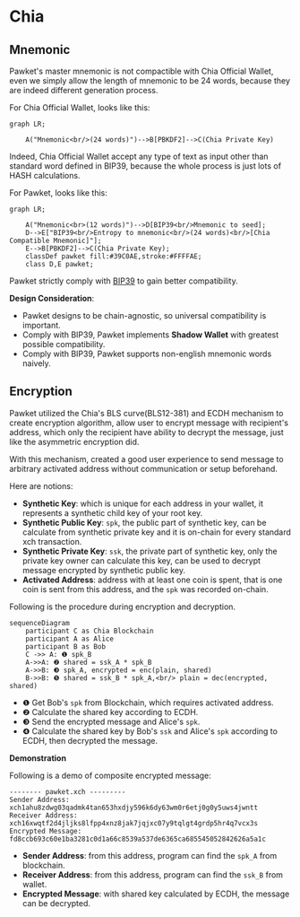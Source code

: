 # Chia

## Mnemonic

Pawket's master mnemonic is not compactible with Chia Official Wallet, even we simply allow the length of mnemonic to be 24 words,
because they are indeed different generation process.

For Chia Official Wallet, looks like this:

```mermaid
graph LR;

    A("Mnemonic<br/>(24 words)")-->B[PBKDF2]-->C(Chia Private Key)
```

Indeed, Chia Official Wallet accept any type of text as input other than standard word defined in BIP39, because the whole process is just lots of HASH calculations.

For Pawket, looks like this:

```mermaid
graph LR;

    A("Mnemonic<br>(12 words)")-->D[BIP39<br/>Mnemonic to seed];
    D-->E["BIP39<br/>Entropy to mnemonic<br/>(24 words)<br/>[Chia Compatible Mnemonic]"];
    E-->B[PBKDF2]-->C(Chia Private Key);
    classDef pawket fill:#39C0AE,stroke:#FFFFAE;
    class D,E pawket;
```

Pawket strictly comply with [BIP39](https://github.com/bitcoin/bips/blob/master/bip-0039.mediawiki) to gain better compatibility.

**Design Consideration**:

- Pawket designs to be chain-agnostic, so universal compatibility is important.
- Comply with BIP39, Pawket implements **Shadow Wallet** with greatest possible compatibility.
- Comply with BIP39, Pawket supports non-english mnemonic words naively.


## Encryption

Pawket utilized the Chia's BLS curve(BLS12-381) and ECDH mechanism to create encryption algorithm, allow user to encrypt message with recipient's address, which only the recipient have ability to decrypt the message, just like the asymmetric encryption did.

With this mechanism, created a good user experience to send message to arbitrary activated address without communication or setup beforehand.

Here are notions:

- **Synthetic Key**: which is unique for each address in your wallet, it represents a synthetic child key of your root key. 
- **Synthetic Public Key**: `spk`, the public part of synthetic key, can be calculate from synthetic private key and it is on-chain for every standard xch transaction.
- **Synthetic Private Key**: `ssk`, the private part of synthetic key, only the private key owner can calculate this key, can be used to decrypt message encrypted by synthetic public key.
- **Activated Address**: address with at least one coin is spent, that is one coin is sent from this address, and the `spk` was recorded on-chain.

Following is the procedure during encryption and decryption.

```mermaid
sequenceDiagram
    participant C as Chia Blockchain
    participant A as Alice
    participant B as Bob
    C ->> A: ❶ spk_B
    A->>A: ❷ shared = ssk_A * spk_B
    A->>B: ❸ spk_A, encrypted = enc(plain, shared)
    B->>B: ❺ shared = ssk_B * spk_A,<br/> plain = dec(encrypted, shared)
```

- ❶ Get Bob's `spk` from Blockchain, which requires activated address.
- ❷ Calculate the shared key according to ECDH.
- ❸ Send the encrypted message and Alice's `spk`.
- ❹ Calculate the shared key by Bob's `ssk` and Alice's `spk` according to ECDH, then decrypted the message.

**Demonstration**

Following is a demo of composite encrypted message:

```text
-------- pawket.xch ---------
Sender Address: xch1ahu8zdwg03qadmk4tan653hxdjy596k6dy63wm0r6etj0g0y5uws4jwntt
Receiver Address: xch16xwqtf2d4jljks8lfpp4xnz8jak7jqjxc07y9tqlgt4grdp5hr4q7vcx3s
Encrypted Message: fd8ccb693c60e1ba3281c0d1a66c8539a537de6365ca685545052842626a5a1c
```

- **Sender Address**: from this address, program can find the `spk_A` from blockchain.
- **Receiver Address**: from this address, program can find the `ssk_B` from wallet.
- **Encrypted Message**: with shared key calculated by ECDH, the message can be decrypted.